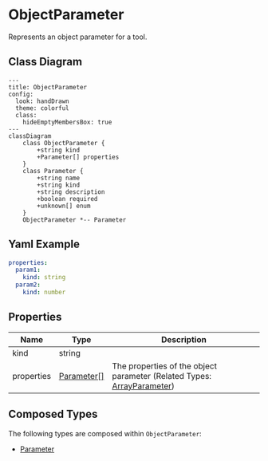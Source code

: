 # ObjectParameter

Represents an object parameter for a tool.

## Class Diagram

```mermaid
---
title: ObjectParameter
config:
  look: handDrawn
  theme: colorful
  class:
    hideEmptyMembersBox: true
---
classDiagram
    class ObjectParameter {
        +string kind
        +Parameter[] properties
    }
    class Parameter {
        +string name
        +string kind
        +string description
        +boolean required
        +unknown[] enum
    }
    ObjectParameter *-- Parameter
```

## Yaml Example

```yaml
properties:
  param1:
    kind: string
  param2:
    kind: number

```

## Properties

| Name | Type | Description |
| ---- | ---- | ----------- |
| kind | string |   |
| properties | [Parameter[]](Parameter.md) | The properties of the object parameter (Related Types: [ArrayParameter](ArrayParameter.md)) |

## Composed Types

The following types are composed within `ObjectParameter`:

- [Parameter](Parameter.md)
